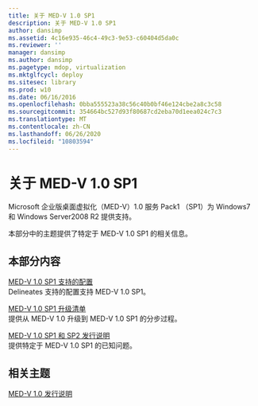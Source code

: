 ```yaml
---
title: 关于 MED-V 1.0 SP1
description: 关于 MED-V 1.0 SP1
author: dansimp
ms.assetid: 4c16e935-46c4-49c3-9e53-c60404d5da0c
ms.reviewer: ''
manager: dansimp
ms.author: dansimp
ms.pagetype: mdop, virtualization
ms.mktglfcycl: deploy
ms.sitesec: library
ms.prod: w10
ms.date: 06/16/2016
ms.openlocfilehash: 0bba555523a38c56c40b0bf46e124cbe2a8c3c58
ms.sourcegitcommit: 354664bc527d93f80687cd2eba70d1eea024c7c3
ms.translationtype: MT
ms.contentlocale: zh-CN
ms.lasthandoff: 06/26/2020
ms.locfileid: "10803594"
---
```

# 关于 MED-V 1.0 SP1


Microsoft 企业版桌面虚拟化（MED-V）1.0 服务 Pack1 （SP1）为 Windows7 和 Windows Server2008 R2 提供支持。

本部分中的主题提供了特定于 MED-V 1.0 SP1 的相关信息。

## 本部分内容


<a href="" id="med-v-1-0-sp1-supported-configurations"></a>[MED-V 1.0 SP1 支持的配置](med-v-10-sp1-supported-configurationsmedv-10-sp1.md)  
Delineates 支持的配置支持 MED-V 1.0 SP1。

<a href="" id="med-v-1-0-sp1-upgrade-checklist"></a>[MED-V 1.0 SP1 升级清单](med-v-10-sp1-upgrade-checklistmedv-10-sp1.md)  
提供从 MED-V 1.0 升级到 MED-V 1.0 SP1 的分步过程。

<a href="" id="med-v-1-0-sp1-and-sp2-release-notes"></a>[MED-V 1.0 SP1 和 SP2 发行说明](med-v-10-sp1-and-sp2-release-notesmedv-10-sp1.md)  
提供特定于 MED-V 1.0 SP1 的已知问题。

## 相关主题


[MED-V 1.0 发行说明](med-v-10-release-notesmedv-10.md)

 

 





